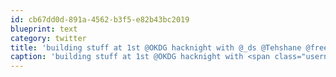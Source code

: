 ```yaml
---
id: cb67dd0d-891a-4562-b3f5-e82b43bc2019
blueprint: text
category: twitter
title: 'building stuff at 1st @OKDG hacknight with @_ds @Tehshane @freekrai @Mattashwood @rtaylor   http://twitpic.com/5lxgei'
caption: 'building stuff at 1st @OKDG hacknight with <span class="username username_linked">@<a href="https://twitter.com/_ds" title="Dustin Senos">_ds</a></span> @Tehshane <span class="username username_linked">@<a href="https://twitter.com/freekrai" title="Roger Stringer">freekrai</a></span> @Mattashwood <span class="username username_linked">@<a href="https://twitter.com/rtaylor" title="Elon Musk">rtaylor</a></span>   http://twitpic.com/5lxgei'
---
```

